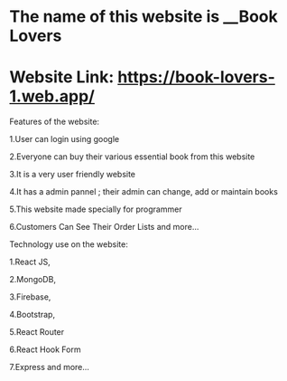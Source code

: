 # The name of this website is __Book Lovers

# Website Link: https://book-lovers-1.web.app/



Features of the website:

1.User can login using google

2.Everyone can buy their various essential book from this website

3.It is a very user friendly website

4.It has a admin pannel ; their admin can change, add or maintain books

5.This website made specially for programmer

6.Customers Can See Their Order Lists and more...



Technology use on the website:

1.React JS,

2.MongoDB,

3.Firebase,

4.Bootstrap,

5.React Router

6.React Hook Form

7.Express and more...





